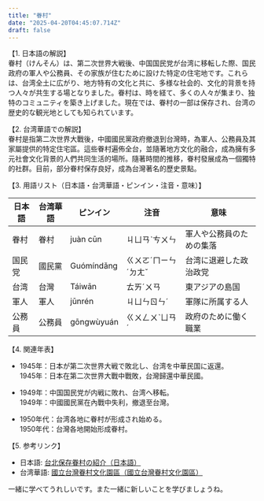 ```yaml
---
title: "眷村"
date: "2025-04-20T04:45:07.714Z"
draft: false
---
```


【1. 日本語の解説】  
眷村（けんそん）は、第二次世界大戦後、中国国民党が台湾に移転した際、国民政府の軍人や公務員、その家族が住むために設けた特定の住宅地です。これらは、台湾全土に広がり、地方特有の文化と共に、多様な社会的、文化的背景を持つ人々が共生する場となりました。眷村は、時を経て、多くの人々が集まり、独特のコミュニティを築き上げました。現在では、眷村の一部は保存され、台湾の歴史的な観光地としても知られています。

【2. 台湾華語での解説】  
眷村是指第二次世界大戰後，中國國民黨政府撤退到台灣時，為軍人、公務員及其家屬提供的特定住宅區。這些眷村遍佈全台，並隨著地方文化的融合，成為擁有多元社會文化背景的人們共同生活的場所。隨著時間的推移，眷村發展成為一個獨特的社群。目前，部分眷村保存良好，成為台灣著名的歷史景點。

【3. 用語リスト（日本語・台湾華語・ピンイン・注音・意味）】  

| 日本語     | 台湾華語     | ピンイン    | 注音       | 意味                           |
|------------|--------------|-------------|------------|--------------------------------|
| 眷村       | 眷村         | juàn cūn    | ㄐㄩㄢˋㄘㄨㄣ | 軍人や公務員のための集落       |
| 国民党     | 國民黨       | Guómíndǎng  | ㄍㄨㄛˊㄇㄧㄣˊㄉㄤˇ | 台湾に退避した政治政党         |
| 台湾       | 台灣         | Táiwān      | ㄊㄞˊㄨㄢ   | 東アジアの島国               |
| 軍人       | 軍人         | jūnrén      | ㄐㄩㄣㄖㄣˊ | 軍隊に所属する人               |
| 公務員     | 公務員       | gōngwùyuán | ㄍㄨㄥㄨˋㄩㄢˊ | 政府のために働く職業           |

【4. 関連年表】  

- 1945年：日本が第二次世界大戦で敗北し、台湾を中華民国に返還。  
  1945年：日本在第二次世界大戰中戰敗，台灣歸還中華民國。

- 1949年：中国国民党が内戦に敗れ、台湾へ移転。  
  1949年：中國國民黨在內戰中失利，撤退至台灣。

- 1950年代：台湾各地に眷村が形成され始める。  
  1950年代：台灣各地開始形成眷村。

【5. 参考リンク】  

- 日本語: [台北保存眷村の紹介（日本語）](https://www.taipeinavi.com/miru/66/)
- 台湾華語: [國立台灣眷村文化園區（國立台灣眷村文化園區）](https://www.moc.gov.tw/culturepark)

一緒に学べてうれしいです。また一緒に新しいことを学びましょうね。